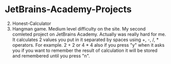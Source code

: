 # JetBrains-Academy-Projects


2. Honest-Calculator
3. Hangman game. Medium level difficulty on the site. My second comleted project on JetBrains Academy. Actually was really hard for me. It calculates 2 values you put in it separated by spaces using +, -, /, * operators. For example. 2 + 2 or 4 * 4 also if you press "y" when it asks you if you want to remember the result of calculation it will be stored and remembered until you press "n".
